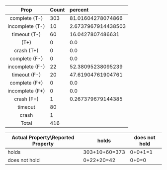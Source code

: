 
| Prop | Count | percent |
|:----:|:------|:--|
|complete   (T-)|303| 81.01604278074866 |
|incomplete (T-)|10|2.6737967914438503 |
|timeout    (T-)|60|16.0427807486631 |
|           (T+)|0|0.0 |
|crash      (T+)|0|0.0 |
|complete   (F-)|0|0.0 |
|incomplete (F-)|22|52.38095238095239 |
|timeout    (F-)|20|47.61904761904761 |
|complete   (F+)|0|0.0 |
|incomplete (F+)|0|0.0 |
|crash      (F+)|1|0.267379679144385 |
|timeout        |80|
|crash          |1|
|Total          |416|

| Actual Property\Reported Property | holds | does not hold |
|------------------------------------|-------|---------------|
| holds | 303+10+60=373 | 0+0+1=1 |
| does not hold | 0+22+20=42 | 0+0=0 |

